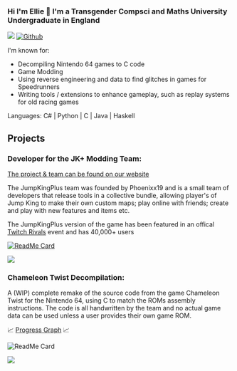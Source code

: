 ### Hi I'm Ellie 👋 I'm a Transgender Compsci and Maths University Undergraduate in England

![](https://visitor-badge.laobi.icu/badge?page_id=Elisiah.Elisiah)
[![Github](https://img.shields.io/github/followers/Elisiah?label=Follow&style=social)](https://github.com/Elisiah)

I'm known for:
- Decompiling Nintendo 64 games to C code
- Game Modding
- Using reverse engineering and data to find glitches in games for Speedrunners
- Writing tools / extensions to enhance gameplay, such as replay systems for old racing games

Languages: C# | Python | C | Java | Haskell

## Projects

### Developer for the JK+ Modding Team:

[The project & team can be found on our website](https://jumpkingplus.github.io/)

The JumpKingPlus team was founded by Phoenixx19 and is a small team of developers that release tools in a collective bundle, allowing player's of Jump King to make their own custom maps; play online with friends; create and play with new features and items etc.

The JumpKingPlus version of the game has been featured in an offical [Twitch Rivals](https://twitchrivals.com/) event and has 40,000+ users

[![ReadMe Card](https://github-readme-stats.vercel.app/api/pin/?username=jumpkingplus&repo=JumpKingPlus&show_owner=true)](https://github.com/Phoenixx19/JumpKingPlus)

![](https://camo.githubusercontent.com/484d1c37fc9b8e6609a7100eef355a8d60a0f0e2bc7722f061541e2a1c7ba045/68747470733a2f2f696d672e736869656c64732e696f2f6769746875622f646f776e6c6f6164732f4a756d704b696e67506c75732f4a756d704b696e67506c75732f746f74616c3f7374796c653d666c61742d737175617265)

### Chameleon Twist Decompilation:

A (WIP) complete remake of the source code from the game Chameleon Twist for the Nintendo 64, using C to match the ROMs assembly instructions.
The code is all handwritten by the team and no actual game data can be used unless a user provides their own game ROM.

📈 [Progress Graph](https://elisiah.github.io/DecompProgress/) 📈

![ReadMe Card](https://github-readme-stats.vercel.app/api/pin/?username=chameleonTwistRet&repo=chameleonTwistv1.0-JP)

<img src="https://img.shields.io/endpoint?url=https://raw.githubusercontent.com/chameleonTwistRet/chameleonTwist2v1.0-JP/master/assets_for_repo/badges/compiler.json&style='plastic'"/> 


<!--
**Elisiah/Elisiah** is a ✨ _special_ ✨ repository because its `README.md` (this file) appears on your GitHub profile.

Here are some ideas to get you started:

- 🔭 I’m currently working on ...
- 🌱 I’m currently learning ...
- 👯 I’m looking to collaborate on ...
- 🤔 I’m looking for help with ...
- 💬 Ask me about ...
- 📫 How to reach me: ...
- 😄 Pronouns: ...
- ⚡ Fun fact: ...
-->
